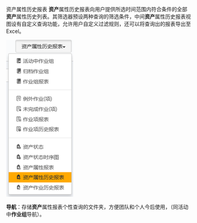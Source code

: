 资产属性历史报表
**资产**属性历史报表向用户提供所选时间范围内符合条件的全部**资产**属性历史列表。其筛选器预设两种查询的筛选条件，中间**资产**属性历史报表视图设有自定义查询功能，允许用户自定义过滤规则，还可以将查询出的报表导出至Excel。

![](./images/资产属性历史报表.png)

**导航**：存储**资产**属性报表个性查询的文件夹，方便团队和个人今后使用，（同活动中**作业组**导航）。